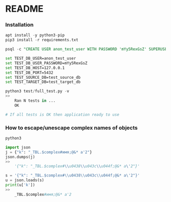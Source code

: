 # README #


### Installation ###
```python
apt install -y python3-pip
pip3 install -r requirements.txt
```

```sql
psql -c "CREATE USER anon_test_user WITH PASSWORD 'mYy5RexGsZ' SUPERUSER;" -U postgres

```

```bash
set TEST_DB_USER=anon_test_user
set TEST_DB_USER_PASSWORD=mYy5RexGsZ
set TEST_DB_HOST=127.0.0.1
set TEST_DB_PORT=5432
set TEST_SOURCE_DB=test_source_db
set TEST_TARGET_DB=test_target_db
```


```python
python3 test/full_test.py -v
>>
	Ran N tests in ...
	OK

# If all tests is OK then application ready to use

```


### How to escape/unescape complex names of objects ###

```python
python3

import json
j = {"k": "_TBL.$complex#имя;@&* a'2"}
json.dumps(j)
>>
	'{"k": "_TBL.$complex#\\u0438\\u043c\\u044f;@&* a\'2"}'

s = '{"k": "_TBL.$complex#\\u0438\\u043c\\u044f;@&* a\'2"}'
u = json.loads(s)
print(u['k'])
>>
	_TBL.$complex#имя;@&* a'2

```

